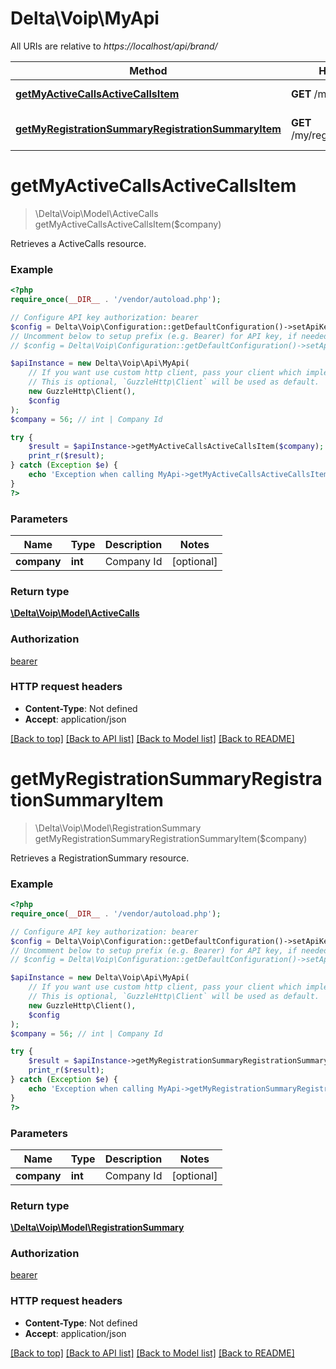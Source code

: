 # Delta\Voip\MyApi

All URIs are relative to *https://localhost/api/brand/*

Method | HTTP request | Description
------------- | ------------- | -------------
[**getMyActiveCallsActiveCallsItem**](MyApi.md#getMyActiveCallsActiveCallsItem) | **GET** /my/active_calls | Retrieves a ActiveCalls resource.
[**getMyRegistrationSummaryRegistrationSummaryItem**](MyApi.md#getMyRegistrationSummaryRegistrationSummaryItem) | **GET** /my/registration_summary | Retrieves a RegistrationSummary resource.


# **getMyActiveCallsActiveCallsItem**
> \Delta\Voip\Model\ActiveCalls getMyActiveCallsActiveCallsItem($company)

Retrieves a ActiveCalls resource.

### Example
```php
<?php
require_once(__DIR__ . '/vendor/autoload.php');

// Configure API key authorization: bearer
$config = Delta\Voip\Configuration::getDefaultConfiguration()->setApiKey('Authorization', 'YOUR_API_KEY');
// Uncomment below to setup prefix (e.g. Bearer) for API key, if needed
// $config = Delta\Voip\Configuration::getDefaultConfiguration()->setApiKeyPrefix('Authorization', 'Bearer');

$apiInstance = new Delta\Voip\Api\MyApi(
    // If you want use custom http client, pass your client which implements `GuzzleHttp\ClientInterface`.
    // This is optional, `GuzzleHttp\Client` will be used as default.
    new GuzzleHttp\Client(),
    $config
);
$company = 56; // int | Company Id

try {
    $result = $apiInstance->getMyActiveCallsActiveCallsItem($company);
    print_r($result);
} catch (Exception $e) {
    echo 'Exception when calling MyApi->getMyActiveCallsActiveCallsItem: ', $e->getMessage(), PHP_EOL;
}
?>
```

### Parameters

Name | Type | Description  | Notes
------------- | ------------- | ------------- | -------------
 **company** | **int**| Company Id | [optional]

### Return type

[**\Delta\Voip\Model\ActiveCalls**](../Model/ActiveCalls.md)

### Authorization

[bearer](../../README.md#bearer)

### HTTP request headers

 - **Content-Type**: Not defined
 - **Accept**: application/json

[[Back to top]](#) [[Back to API list]](../../README.md#documentation-for-api-endpoints) [[Back to Model list]](../../README.md#documentation-for-models) [[Back to README]](../../README.md)

# **getMyRegistrationSummaryRegistrationSummaryItem**
> \Delta\Voip\Model\RegistrationSummary getMyRegistrationSummaryRegistrationSummaryItem($company)

Retrieves a RegistrationSummary resource.

### Example
```php
<?php
require_once(__DIR__ . '/vendor/autoload.php');

// Configure API key authorization: bearer
$config = Delta\Voip\Configuration::getDefaultConfiguration()->setApiKey('Authorization', 'YOUR_API_KEY');
// Uncomment below to setup prefix (e.g. Bearer) for API key, if needed
// $config = Delta\Voip\Configuration::getDefaultConfiguration()->setApiKeyPrefix('Authorization', 'Bearer');

$apiInstance = new Delta\Voip\Api\MyApi(
    // If you want use custom http client, pass your client which implements `GuzzleHttp\ClientInterface`.
    // This is optional, `GuzzleHttp\Client` will be used as default.
    new GuzzleHttp\Client(),
    $config
);
$company = 56; // int | Company Id

try {
    $result = $apiInstance->getMyRegistrationSummaryRegistrationSummaryItem($company);
    print_r($result);
} catch (Exception $e) {
    echo 'Exception when calling MyApi->getMyRegistrationSummaryRegistrationSummaryItem: ', $e->getMessage(), PHP_EOL;
}
?>
```

### Parameters

Name | Type | Description  | Notes
------------- | ------------- | ------------- | -------------
 **company** | **int**| Company Id | [optional]

### Return type

[**\Delta\Voip\Model\RegistrationSummary**](../Model/RegistrationSummary.md)

### Authorization

[bearer](../../README.md#bearer)

### HTTP request headers

 - **Content-Type**: Not defined
 - **Accept**: application/json

[[Back to top]](#) [[Back to API list]](../../README.md#documentation-for-api-endpoints) [[Back to Model list]](../../README.md#documentation-for-models) [[Back to README]](../../README.md)

